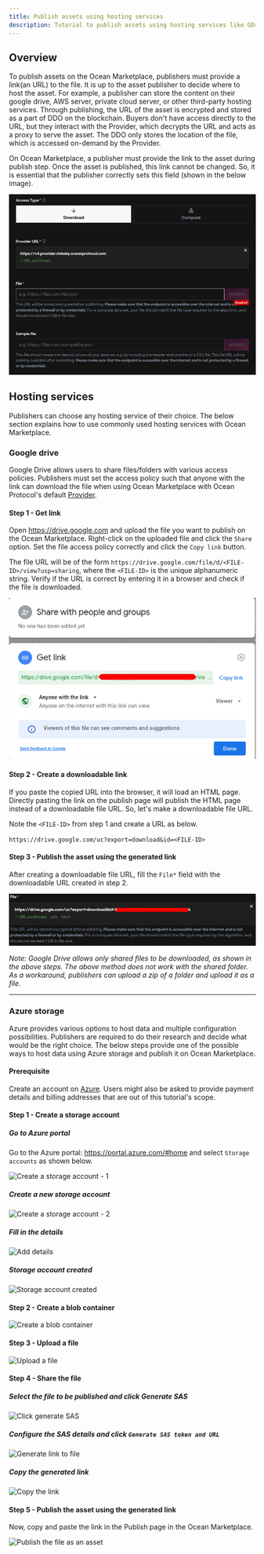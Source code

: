```yaml
---
title: Publish assets using hosting services
description: Tutorial to publish assets using hosting services like GDrive and Azure.
---
```


## Overview

To publish assets on the Ocean Marketplace, publishers must provide a link(an URL) to the file. It is up to the asset publisher to decide where to host the asset. For example, a publisher can store the content on their google drive, AWS server, private cloud server, or other third-party hosting services. Through publishing, the URL of the asset is encrypted and stored as a part of DDO on the blockchain. Buyers don't have access directly to the URL, but they interact with the Provider, which decrypts the URL and acts as a proxy to serve the asset. The DDO only stores the location of the file, which is accessed on-demand by the Provider.

On Ocean Marketplace, a publisher must provide the link to the asset during publish step. Once the asset is published, this link cannot be changed. So, it is essential that the publisher correctly sets this field (shown in the below image).

![Publish - File URL field](./images/marketplace/publish/marketplace-publish-file-field.png)

## Hosting services

Publishers can choose any hosting service of their choice. The below section explains how to use commonly used hosting services with Ocean Marketplace.

### Google drive

Google Drive allows users to share files/folders with various access policies. Publishers must set the access policy such that anyone with the link can download the file when using Ocean Marketplace with Ocean Protocol's default [Provider](https://v4.provider.rinkeby.oceanprotocol.com).

#### Step 1 - Get link

Open https://drive.google.com and upload the file you want to publish on the Ocean Marketplace.
Right-click on the uploaded file and click the `Share` option. Set the file access policy correctly and click the `Copy link` button.

The file URL will be of the form `https://drive.google.com/file/d/<FILE-ID>/view?usp=sharing`, where the `<FILE-ID>` is the unique alphanumeric string. Verify if the URL is correct by entering it in a browser and check if the file is downloaded.

![GDrive link](./images/marketplace/publish/publish-google-drive.png)

#### Step 2 - Create a downloadable link

If you paste the copied URL into the browser, it will load an HTML page. Directly pasting the link on the publish page will publish the HTML page instead of a downloadable file URL. So, let's make a downloadable file URL.

Note the `<FILE-ID>` from step 1 and create a URL as below.

`https://drive.google.com/uc?export=download&id=<FILE-ID>`

#### Step 3 - Publish the asset using the generated link

After creating a downloadable file URL, fill the `File*` field with the downloadable URL created in step 2.

![Publish - GDrive file](./images/marketplace/publish/publish-google-drive-2.png)

_Note: Google Drive allows only shared files to be downloaded, as shown in the above steps. The above method does not work with the shared folder. As a workaround, publishers can upload a zip of a folder and upload it as a file._

---

### Azure storage

Azure provides various options to host data and multiple configuration possibilities. Publishers are required to do their research and decide what would be the right choice. The below steps provide one of the possible ways to host data using Azure storage and publish it on Ocean Marketplace.

#### Prerequisite

Create an account on [Azure](https://azure.microsoft.com/en-us/). Users might also be asked to provide payment details and billing addresses that are out of this tutorial's scope.

#### Step 1 - Create a storage account

##### Go to Azure portal

Go to the Azure portal: https://portal.azure.com/#home and select `Storage accounts` as shown below.

![Create a storage account - 1](/images/marketplace/publish/azure-1.png)

##### Create a new storage account

![Create a storage account - 2](/images/marketplace/publish/azure-2.png)

##### Fill in the details

![Add details](/images/marketplace/publish/azure-3.png)

##### Storage account created

![Storage account created](/images/marketplace/publish/azure-4.png)

#### Step 2 - Create a blob container

![Create a blob container](/images/marketplace/publish/azure-5.png)

#### Step 3 - Upload a file

![Upload a file](/images/marketplace/publish/azure-6.png)

#### Step 4 - Share the file

##### Select the file to be published and click Generate SAS

![Click generate SAS](/images/marketplace/publish/azure-7.png)

##### Configure the SAS details and click `Generate SAS token and URL`

![Generate link to file](/images/marketplace/publish/azure-8.png)

##### Copy the generated link

![Copy the link](/images/marketplace/publish/azure-9.png)

#### Step 5 - Publish the asset using the generated link

Now, copy and paste the link in the Publish page in the Ocean Marketplace.

![Publish the file as an asset](/images/marketplace/publish/azure-10.png)
